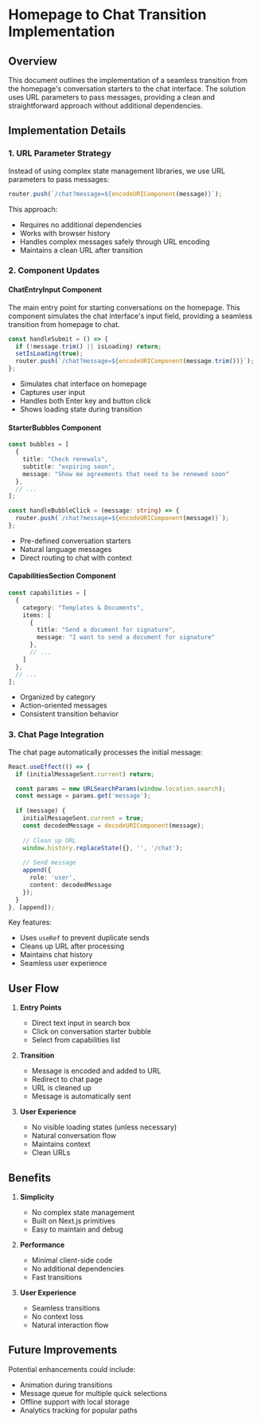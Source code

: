 # Homepage to Chat Transition Implementation

## Overview
This document outlines the implementation of a seamless transition from the homepage's conversation starters to the chat interface. The solution uses URL parameters to pass messages, providing a clean and straightforward approach without additional dependencies.

## Implementation Details

### 1. URL Parameter Strategy
Instead of using complex state management libraries, we use URL parameters to pass messages:
```typescript
router.push(`/chat?message=${encodeURIComponent(message)}`);
```

This approach:
- Requires no additional dependencies
- Works with browser history
- Handles complex messages safely through URL encoding
- Maintains a clean URL after transition

### 2. Component Updates

#### ChatEntryInput Component
The main entry point for starting conversations on the homepage. This component simulates the chat interface's input field, providing a seamless transition from homepage to chat.

```typescript
const handleSubmit = () => {
  if (!message.trim() || isLoading) return;
  setIsLoading(true);
  router.push(`/chat?message=${encodeURIComponent(message.trim())}`);
};
```
- Simulates chat interface on homepage
- Captures user input
- Handles both Enter key and button click
- Shows loading state during transition

#### StarterBubbles Component
```typescript
const bubbles = [
  {
    title: "Check renewals",
    subtitle: "expiring soon",
    message: "Show me agreements that need to be renewed soon"
  },
  // ...
];

const handleBubbleClick = (message: string) => {
  router.push(`/chat?message=${encodeURIComponent(message)}`);
};
```
- Pre-defined conversation starters
- Natural language messages
- Direct routing to chat with context

#### CapabilitiesSection Component
```typescript
const capabilities = [
  {
    category: "Templates & Documents",
    items: [
      {
        title: "Send a document for signature",
        message: "I want to send a document for signature"
      },
      // ...
    ]
  },
  // ...
];
```
- Organized by category
- Action-oriented messages
- Consistent transition behavior

### 3. Chat Page Integration

The chat page automatically processes the initial message:
```typescript
React.useEffect(() => {
  if (initialMessageSent.current) return;

  const params = new URLSearchParams(window.location.search);
  const message = params.get('message');
  
  if (message) {
    initialMessageSent.current = true;
    const decodedMessage = decodeURIComponent(message);
    
    // Clean up URL
    window.history.replaceState({}, '', '/chat');
    
    // Send message
    append({
      role: 'user',
      content: decodedMessage
    });
  }
}, [append]);
```

Key features:
- Uses `useRef` to prevent duplicate sends
- Cleans up URL after processing
- Maintains chat history
- Seamless user experience

## User Flow

1. **Entry Points**
   - Direct text input in search box
   - Click on conversation starter bubble
   - Select from capabilities list

2. **Transition**
   - Message is encoded and added to URL
   - Redirect to chat page
   - URL is cleaned up
   - Message is automatically sent

3. **User Experience**
   - No visible loading states (unless necessary)
   - Natural conversation flow
   - Maintains context
   - Clean URLs

## Benefits

1. **Simplicity**
   - No complex state management
   - Built on Next.js primitives
   - Easy to maintain and debug

2. **Performance**
   - Minimal client-side code
   - No additional dependencies
   - Fast transitions

3. **User Experience**
   - Seamless transitions
   - No context loss
   - Natural interaction flow

## Future Improvements

Potential enhancements could include:
- Animation during transitions
- Message queue for multiple quick selections
- Offline support with local storage
- Analytics tracking for popular paths 